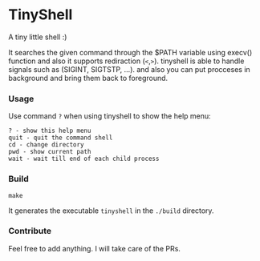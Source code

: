 # TinyShell
A tiny little shell :)

It searches the given command through the $PATH variable using execv() function and also it supports rediraction (`<`,`>`).
tinyshell is able to handle signals such as (SIGINT, SIGTSTP, ...).
and also you can put procceses in background and bring them back to foreground.


### Usage
Use command `?` when using tinyshell to show the help menu:
```
? - show this help menu
quit - quit the command shell
cd - change directory
pwd - show current path
wait - wait till end of each child process
```
### Build
```
make
```
It generates the executable `tinyshell` in the `./build` directory.
### Contribute
Feel free to add anything. I will take care of the PRs.

